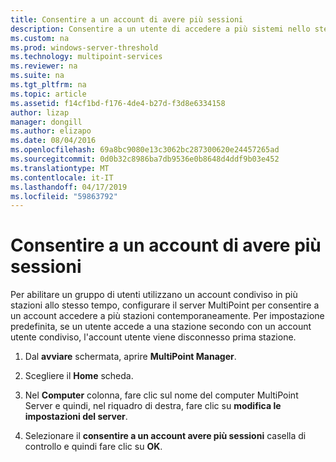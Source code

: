 ```yaml
---
title: Consentire a un account di avere più sessioni
description: Consentire a un utente di accedere a più sistemi nello stesso momento.
ms.custom: na
ms.prod: windows-server-threshold
ms.technology: multipoint-services
ms.reviewer: na
ms.suite: na
ms.tgt_pltfrm: na
ms.topic: article
ms.assetid: f14cf1bd-f176-4de4-b27d-f3d8e6334158
author: lizap
manager: dongill
ms.author: elizapo
ms.date: 08/04/2016
ms.openlocfilehash: 69a8bc9080e13c3062bc287300620e24457265ad
ms.sourcegitcommit: 0d0b32c8986ba7db9536e0b8648d4ddf9b03e452
ms.translationtype: MT
ms.contentlocale: it-IT
ms.lasthandoff: 04/17/2019
ms.locfileid: "59863792"
---
```

# <a name="allow-one-account-to-have-multiple-sessions"></a>Consentire a un account di avere più sessioni
Per abilitare un gruppo di utenti utilizzano un account condiviso in più stazioni allo stesso tempo, configurare il server MultiPoint per consentire a un account accedere a più stazioni contemporaneamente. Per impostazione predefinita, se un utente accede a una stazione secondo con un account utente condiviso, l'account utente viene disconnesso prima stazione.  
  
1.  Dal **avviare** schermata, aprire **MultiPoint Manager**.  
  
2.  Scegliere il **Home** scheda.  
  
3.  Nel **Computer** colonna, fare clic sul nome del computer MultiPoint Server e quindi, nel riquadro di destra, fare clic su **modifica le impostazioni del server**.  
  
4.  Selezionare il **consentire a un account avere più sessioni** casella di controllo e quindi fare clic su **OK**.  
  
